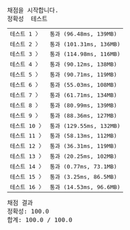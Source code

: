 <pre class="console-content"><div></div><div class="console-heading">채점을 시작합니다.</div><div class="console-message">정확성  테스트</div><table class="console-test-group" data-category="correctness"><tbody><tr data-testcase-id="149908"><td valign="top" class="td-label">테스트 1 <span>〉</span></td><td class="result passed">통과 (96.48ms, 139MB)</td></tr><tr data-testcase-id="149909"><td valign="top" class="td-label">테스트 2 <span>〉</span></td><td class="result passed">통과 (101.31ms, 136MB)</td></tr><tr data-testcase-id="149910"><td valign="top" class="td-label">테스트 3 <span>〉</span></td><td class="result passed">통과 (114.98ms, 116MB)</td></tr><tr data-testcase-id="149911"><td valign="top" class="td-label">테스트 4 <span>〉</span></td><td class="result passed">통과 (90.12ms, 138MB)</td></tr><tr data-testcase-id="149912"><td valign="top" class="td-label">테스트 5 <span>〉</span></td><td class="result passed">통과 (90.71ms, 119MB)</td></tr><tr data-testcase-id="149913"><td valign="top" class="td-label">테스트 6 <span>〉</span></td><td class="result passed">통과 (55.03ms, 108MB)</td></tr><tr data-testcase-id="149914"><td valign="top" class="td-label">테스트 7 <span>〉</span></td><td class="result passed">통과 (61.71ms, 134MB)</td></tr><tr data-testcase-id="149915"><td valign="top" class="td-label">테스트 8 <span>〉</span></td><td class="result passed">통과 (80.99ms, 139MB)</td></tr><tr data-testcase-id="149916"><td valign="top" class="td-label">테스트 9 <span>〉</span></td><td class="result passed">통과 (88.36ms, 127MB)</td></tr><tr data-testcase-id="149917"><td valign="top" class="td-label">테스트 10 <span>〉</span></td><td class="result passed">통과 (129.55ms, 132MB)</td></tr><tr data-testcase-id="149918"><td valign="top" class="td-label">테스트 11 <span>〉</span></td><td class="result passed">통과 (58.13ms, 112MB)</td></tr><tr data-testcase-id="149919"><td valign="top" class="td-label">테스트 12 <span>〉</span></td><td class="result passed">통과 (36.31ms, 119MB)</td></tr><tr data-testcase-id="149920"><td valign="top" class="td-label">테스트 13 <span>〉</span></td><td class="result passed">통과 (20.25ms, 102MB)</td></tr><tr data-testcase-id="149921"><td valign="top" class="td-label">테스트 14 <span>〉</span></td><td class="result passed">통과 (0.77ms, 73.1MB)</td></tr><tr data-testcase-id="149922"><td valign="top" class="td-label">테스트 15 <span>〉</span></td><td class="result passed">통과 (3.25ms, 86.5MB)</td></tr><tr data-testcase-id="149923"><td valign="top" class="td-label">테스트 16 <span>〉</span></td><td class="result passed">통과 (14.53ms, 96.6MB)</td></tr></tbody></table><div class="console-heading">채점 결과</div><div class="console-message">정확성: 100.0</div><div class="console-message">합계: 100.0 / 100.0</div></pre>